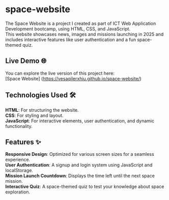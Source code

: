 # space-website

The Space Website is a project I created as part of ICT Web Application Development bootcamp, using HTML, CSS, and JavaScript.  
This website showcases news, images and missions launching in 2025 and includes interactive features like user authentication and a fun space-themed quiz.

## Live Demo 🌐    
You can explore the live version of this project here:  
[Space Website] (https://vesaqilerxhiu.github.io/space-website/)  

## Technologies Used 🛠️  
**HTML**: For structuring the website.  
**CSS**: For styling and layout.  
**JavaScript**: For interactive elements, user authentication, and dynamic functionality.  

## Features ✨ 
**Responsive Design**: Optimized for various screen sizes for a seamless experience.  
**User Authentication**: A signup and login system using JavaScript and localStorage.  
**Mission Launch Countdown**: Displays the time left until the next space mission.  
**Interactive Quiz**: A space-themed quiz to test your knowledge about space exploration. 



